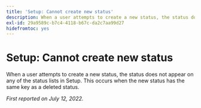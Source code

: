 ```yaml
---
title: 'Setup: Cannot create new status'
description: When a user attempts to create a new status, the status does not appear on any of the status lists in Setup. This occurs when the new status has the same key as a deleted status.
exl-id: 29a9589c-b7c4-4118-b67c-da2c7aa99d27
hidefromtoc: yes
---
```

# Setup: Cannot create new status

When a user attempts to create a new status, the status does not appear on any of the status lists in Setup. This occurs when the new status has the same key as a deleted status.

_First reported on July 12, 2022._
